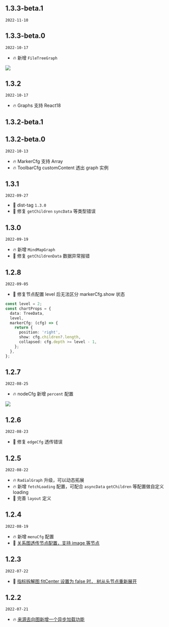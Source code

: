 ## 1.3.3-beta.1

`2022-11-10`
## 1.3.3-beta.0

`2022-10-17`

- 🔥 新增 `FileTreeGraph` 
<img src=https://mdn.alipayobjects.com/huamei_qa8qxu/afts/img/A*CoEVTrU_7g4AAAAAAAAAAAAADmJ7AQ/original>

## 1.3.2

`2022-10-17`

- 🔥 Graphs 支持 React18

## 1.3.2-beta.1

## 1.3.2-beta.0

`2022-10-13`

- 🔥 MarkerCfg 支持 Array
- 🔥 ToolbarCfg customContent 透出 graph 实例

## 1.3.1

`2022-09-27`

- 🐞 dist-tag `1.3.0`
- 🐞 修复 `getChildren` `syncData` 等类型错误

## 1.3.0

`2022-09-19`

- 🔥 新增 `MindMapGraph`
- 🐞 修复 `getChildrenData` 数据异常报错

## 1.2.8

`2022-09-05`

- 🐞 修复节点配置 level 后无法区分 markerCfg.show 状态

```ts
const level = 2;
const chartProps = {
  data: TreeData,
  level,
  markerCfg: (cfg) => {
    return {
      position: 'right',
      show: cfg.children?.length,
      collapsed: cfg.depth >= level - 1,
    };
  },
};
```

## 1.2.7

`2022-08-25`

- 🔥 nodeCfg 新增 `percent` 配置

<img src=https://gw.alipayobjects.com/zos/antfincdn/9UCy2n8WPu/fe8e1b07-efde-4ba8-9e83-97986f668faf.png>

## 1.2.6

`2022-08-23`

- 🐞 修复 `edgeCfg` 透传错误

## 1.2.5

`2022-08-22`

- 🔥 `RadialGraph` 升级，可以动态拓展
- 🔥 新增 `fetchLoading` 配置，可配合 `asyncData` `getChildren` 等配置做自定义 loading
- 🐞 完善 `layout` 定义

## 1.2.4

`2022-08-19`

- 🔥 新增 `menuCfg` 配置
- 🐞 [关系图透传节点配置，支持 image 等节点](https://github.com/ant-design/ant-design-charts/issues/1489)

## 1.2.3

`2022-07-22`

- 🐞 [指标拆解图 fitCenter 设置为 false 时， 树从头节点重新展开](https://github.com/ant-design/ant-design-charts/issues/1441)

## 1.2.2

`2022-07-21`

- 🔥 [来源去向图新增一个异步加载功能](https://github.com/ant-design/ant-design-charts/issues/1437)

